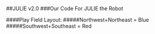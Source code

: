 ##JULIE v2.0
###Our Code For JULIE the Robot

####Play Field Layout:
#####Northwest+Northeast = Blue
#####Southwest+Southeast = Red